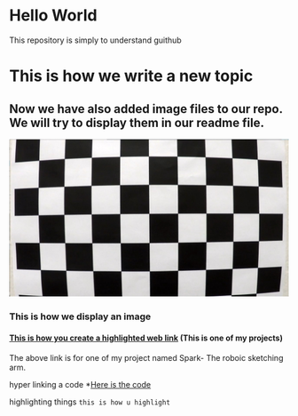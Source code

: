 # Hello World
This repository is simply to understand guithub

# This is how we write a new topic

## Now we have also added image files to our repo. We will try to display them in our readme file.

![alt text](calibration1.jpg)
### This is how we display an image 

#### [**This is how you create a highlighted web link**](https://www.youtube.com/watch?v=eQzPvXVP_O0) (This is one of my projects)
The above link is for one of my project named Spark- The roboic sketching arm.

hyper linking a code
*[Here is the code](calibration.py)

highlighting things 
`this is how u highlight`

